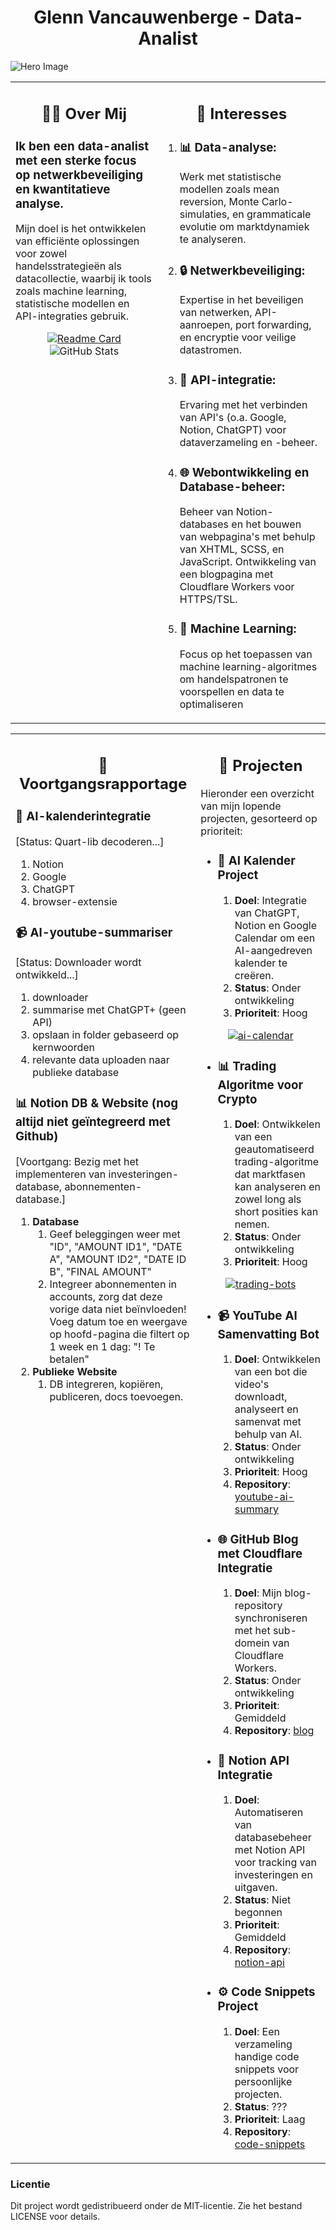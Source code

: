 <h1 align="center"">Glenn Vancauwenberge - <strong>Data-Analist</strong></h1>

![Hero Image](https://img.freepik.com/free-vector/vector-abstract-colorful-big-data-visualization-futuristic-infographics-aesthetic-design-visual-information-complexity-intricate-data-threads-graphic-social-network-business-analytics_1217-2428.jpg?t=st=1728511444~exp=1728515044~hmac=5da0995a985e0e1194aba1c35b1562a00066ead445c8edbc580c4b97c66ee553&w=900)

<table>
  <tr>
    <td align="left" style="vertical-align: top;">
      <h2 align="center">🧑‍💻 Over Mij</h2>
      <h3>Ik ben een <strong>data-analist</strong> met een sterke focus op <strong>netwerkbeveiliging</strong> en <strong>kwantitatieve analyse.</strong>
      </h3> 
      <p>Mijn doel is het ontwikkelen van efficiënte oplossingen voor zowel handelsstrategieën als datacollectie, waarbij ik tools zoals machine learning, statistische modellen en API-integraties gebruik.</p>
      <div align="center">
        <a href="https://github.com/DR-GRIEZEL/DR-GRIEZEL">
          <img src="https://github-readme-stats.vercel.app/api/pin/?username=DR-GRIEZEL&repo=DR-GRIEZEL" alt="Readme Card" style="max-width: 100%; height: auto;"/>
        </a>
        <img src="https://github-readme-stats.vercel.app/api?username=DR-GRIEZEL&show_icons=true&theme=gruvbox" alt="GitHub Stats" style="max-width: 100%; height: auto;"/>
      </div>
    </td>
    <td align="left" style="vertical-align: top;">
      <h2 align="center">🚀 Interesses</h2>
      <ol>
        <li><h3>📊 <strong>Data-analyse:</strong></h3>
          <p>Werk met statistische modellen zoals mean reversion, Monte Carlo-simulaties, en grammaticale evolutie om marktdynamiek te analyseren.</p>
        </li>
        <li><h3>🔒 <strong>Netwerkbeveiliging:</strong></h3>
          <p>Expertise in het beveiligen van netwerken, API-aanroepen, port forwarding, en encryptie voor veilige datastromen.</p>
        </li>
        <li><h3>🔗 <strong>API-integratie:</strong></h3>
          <p>Ervaring met het verbinden van API's (o.a. Google, Notion, ChatGPT) voor dataverzameling en -beheer.</p>
        </li>
        <li><h3>🌐 <strong>Webontwikkeling</strong> en <strong>Database-beheer:</strong></h3>
        <p>Beheer van Notion-databases en het bouwen van webpagina's met behulp van XHTML, SCSS, en JavaScript. Ontwikkeling van een blogpagina met Cloudflare Workers voor HTTPS/TSL.</p>
        </li>
        <li><h3>🤖 <strong>Machine Learning:</strong></h3>
        <p>Focus op het toepassen van machine learning-algoritmes om handelspatronen te voorspellen en data te optimaliseren</p>
        </li>
      </ol>
    </td>
  </tr>
</table>

<table style="border="0">
  <tr>
    <!-- Voortgangsrapportage Sectie -->
    <td align="left" style="vertical-align: top;">
      <h2 align="center">📎 Voortgangsrapportage</h2>
      <h3>📅 <strong>AI-kalenderintegratie</strong></h3>
      <p>[Status: Quart-lib decoderen...]</p>
      <ol>
        <li>Notion</li>
        <li>Google</li>
        <li>ChatGPT</li>
        <li>browser-extensie</li>
      </ol>
      <h3>📹 <strong>AI-youtube-summariser</strong></h3>
      <p>[Status: Downloader wordt ontwikkeld...]</p>
      <ol>
        <li>downloader</li>
        <li>summarise met ChatGPT+ (geen API)</li>
        <li>opslaan in folder gebaseerd op kernwoorden</li>
        <li>relevante data uploaden naar publieke database</li>
      </ol>
      <h3>📊 <strong>Notion DB & Website (nog altijd niet geïntegreerd met Github)</strong></h3>
      <p>[Voortgang: Bezig met het implementeren van investeringen-database, abonnementen-database.]</p>
      <ol>
        <li><strong>Database</strong>
          <ol>
            <li>Geef beleggingen weer met "ID", "AMOUNT ID1", "DATE A", "AMOUNT ID2", "DATE ID B", "FINAL AMOUNT"</li>
            <li>Integreer abonnementen in accounts, zorg dat deze vorige data niet beïnvloeden! Voeg datum toe en weergave op hoofd-pagina die filtert op 1 week en 1 dag: "! Te betalen"</li>
          </ol>
        </li>
        <li><strong>Publieke Website</strong>
          <ol>
            <li>DB integreren, kopiëren, publiceren, docs toevoegen.</li>
          </ol>
        </li>
      </ol>
    </td>
    <!-- Projecten Sectie -->
    <td align="left" style="vertical-align: top;">
      <h2 align="center"><strong>🎯 Projecten</strong></h2>
      <p>Hieronder een overzicht van mijn lopende projecten, gesorteerd op prioriteit:</p>
      <!-- Project 1 -->
      <ul>
        <li>
          <h3>📅 AI Kalender Project</h3>
          <ol>
            <li><strong>Doel</strong>: Integratie van ChatGPT, Notion en Google Calendar om een AI-aangedreven kalender te creëren.</li>
            <li><strong>Status</strong>: Onder ontwikkeling</li>
            <li><strong>Prioriteit</strong>: Hoog</li>
          </ol>
        </li>
      </ul>
        <div align="center">
          <a href="https://github.com/DR-GRIEZEL/ai-calendar">
            <img src="https://github-readme-stats.vercel.app/api/pin/?username=DR-GRIEZEL&repo=ai-calendar" alt="ai-calendar" style="height: auto;"/>
          </a>
        </div>
      <!-- Project 2 -->
      <ul>
        <li>
          <h3>📊 Trading Algoritme voor Crypto</h3>
          <ol>
            <li><strong>Doel</strong>: Ontwikkelen van een geautomatiseerd trading-algoritme dat marktfasen kan analyseren en zowel long als short posities kan nemen.</li>
            <li><strong>Status</strong>: Onder ontwikkeling</li>
            <li><strong>Prioriteit</strong>: Hoog</li>
          </ol>
        </li>
      </ul>
        <div align="center">
          <a href="https://github.com/DR-GRIEZEL/trading-bots">
            <img src="https://github-readme-stats.vercel.app/api/pin/?username=DR-GRIEZEL&repo=trading-bots" alt="trading-bots" style="height: auto;"/>
          </a>
        </div>
      <!-- Project 3 -->
      <ul>
        <li>
          <h3>📹 YouTube AI Samenvatting Bot</h3>
          <ol>
            <li><strong>Doel</strong>: Ontwikkelen van een bot die video's downloadt, analyseert en samenvat met behulp van AI.</li>
            <li><strong>Status</strong>: Onder ontwikkeling</li>
            <li><strong>Prioriteit</strong>: Hoog</li>
            <li><strong>Repository</strong>: <a href="https://github.com/dr-griezel/youtube-ai-summary">youtube-ai-summary</a></li>
          </ol>
        </li>
      </ul>
      <!-- Project 4 -->
      <ul>
        <li>
          <h3>🌐 GitHub Blog met Cloudflare Integratie</h3>
          <ol>
            <li><strong>Doel</strong>: Mijn blog-repository synchroniseren met het sub-domein van Cloudflare Workers.</li>
            <li><strong>Status</strong>: Onder ontwikkeling</li>
            <li><strong>Prioriteit</strong>: Gemiddeld</li>
            <li><strong>Repository</strong>: <a href="https://github.com/dr-griezel/blog">blog</a></li>
          </ol>
        </li>
      </ul>
      <!-- Project 5 -->
      <ul>
        <li>
          <h3>🔗 Notion API Integratie</h3>
          <ol>
            <li><strong>Doel</strong>: Automatiseren van databasebeheer met Notion API voor tracking van investeringen en uitgaven.</li>
            <li><strong>Status</strong>: Niet begonnen</li>
            <li><strong>Prioriteit</strong>: Gemiddeld</li>
            <li><strong>Repository</strong>: <a href="https://github.com/dr-griezel/notion-api">notion-api</a></li>
          </ol>
        </li>
      </ul>
      <!-- Project 6 -->
      <ul>
        <li>
          <h3>⚙️ Code Snippets Project</h3>
          <ol>
            <li><strong>Doel</strong>: Een verzameling handige code snippets voor persoonlijke projecten.</li>
            <li><strong>Status</strong>: ???</li>
            <li><strong>Prioriteit</strong>: Laag</li>
            <li><strong>Repository</strong>: <a href="https://github.com/dr-griezel/code-snippets">code-snippets</a></li>
          </ol>
        </li>
      </ul>
    </td>
  </tr>
</table>
<h3>Licentie</h3>
<p>Dit project wordt gedistribueerd onder de MIT-licentie. Zie het bestand LICENSE voor details.</p>
